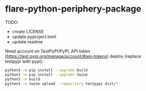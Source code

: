 # flare-python-periphery-package
TODO:
* create LICENSE
* update pyproject.toml
* update readme

Need account on TestPyPI/PyPI, API token (https://test.pypi.org/manage/account/#api-tokens)
deploy (replace testpypi with pypi):
```bash
python3 -m pip install --upgrade build
python3 -m pip install --upgrade twine
python3 -m build
python3 -m twine upload --repository testpypi dist/*
```